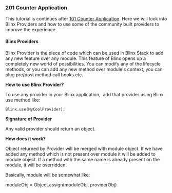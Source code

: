 ### 201 Counter Application

This tutorial is continues after [101 Counter Application](//hands-on-counter-application.md). Here we will look into Blinx Providers and how to use some of the community built providers to improve the experience.

#### Blinx Providers

Blinx Provider is the piece of code which can be used in Blinx Stack to add any new feature over any module. This feature of Blinx opens up a completely new world of possibilities. You can modify any of the lifecycle methods, or you can add any new method over module's context, you can plug pre/post method call hooks etc.



**How to use Blinx Provider?**

To use any provider in your Blinx application,  add that provider using Blinx use method like:

```
Blinx.use(MyCoolProvider);
```



**Signature of Provider**

Any valid provider should return an object. 



**How does it work?**

Object returned by Provider will be merged with module object. If we have added any method which is not present over module it will be added to module object. If a method with the same name is already present on the module, it will be overridden.

Basically, module will be somewhat like:

moduleObj = Object.assign\(moduleObj, providerObj\)

